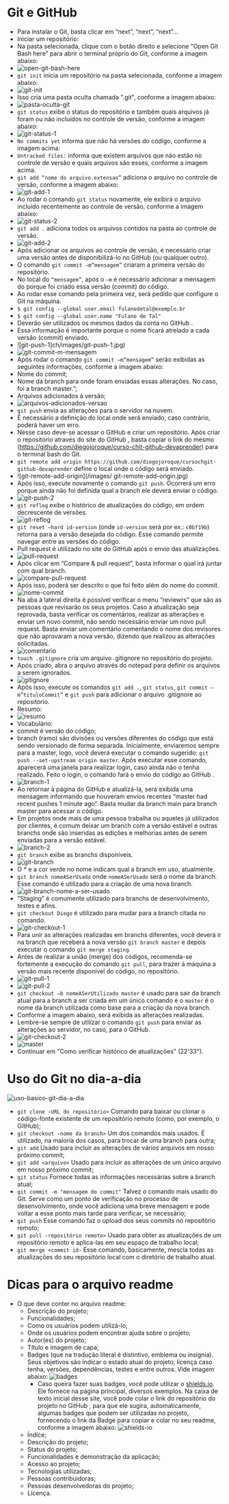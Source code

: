 # Git e GitHub

* Para instalar o Git, basta clicar em “next”, “next”, “next”...
* Iniciar um repositório:
* Na pasta selecionada, clique com o botão direito e selecione "Open Git Bash here” para abrir o terminal próprio do Git, conforme a imagem abaixo:
* ![open-git-bash-here](/images/open-git-bash-here.jpg)
* ```git init``` inicia um repositório na pasta selecionada, conforme a imagem abaixo:
* ![git-init](/images/git-init.jpg)
* Isso cria uma pasta oculta chamada ".git", conforme a imagem abaixo:
* ![pasta-oculta-git](/images/pasta-oculta-git.jpg)
* ```git status``` exibe o status do repositório e também quais arquivos já foram ou não incluídos no controle de versão, conforme a imagem abaixo:
* ![git-status-1](/images/git-status-1.jpg)
* ```No commits yet``` informa que não há versões do código, conforme a imagem acima:
* ```Untracked files:``` informa que existem arquivos que não estão no controle de versão e quais arquivos são esses, conforme a imagem acima.
* ```git add “nome do arquivo.extensao”``` adiciona o arquivo no controle de versão, conforme a imagem abaixo:
* ![git-add-1](/images/git-add-1.jpg)
* Ao rodar o comando ```git status``` novamente, ele exibirá o arquivo incluído recentemente ao controle de versão, conforme a imagem abaixo:
* ![git-status-2](/images/git-status-2.jpg)
* ```git add .``` adiciona todos os arquivos contidos na pasta ao controle de versão.
* ![git-add-2](/images/git-add-2.jpg)
* Após adicionar os arquivos ao controle de versão, é necessário criar uma versão antes de disponibilizá-lo no GitHub (ou qualquer outro).
* O comando ```git commit –m“mensagem”``` criaram a primeira versão do repositório.
* No local do ```“mensagem”```, após o ```–m``` é necessário adicionar a mensagem do porque foi criado essa versão (commit) do código.
* Ao rodar esse comando pela primeira vez, será pedido que configure o Git na máquina.
* ```$ git config --global user.email fulanodetal@exemplo.br```
* ```$ git config --global user.name "Fulano de Tal"```
* Deverão ser utilizados os mesmos dados da conta no GitHub .
* Essa informação é importante porque o nome ficará atrelado a cada versão (commit) enviado.
* ![git-push-1]ch/images/git-push-1.jpg)
* ![git-commit-m-mensagem](/images/git-commit-m-mensagem.jpg)
* Após rodar o comando ```git commit –m“mensagem”``` serão exibidas as seguintes informações, conforme a imagem abaixo:
* Nome do commit;
* Nome da branch para onde foram enviadas essas alterações. No caso, foi a branch master.”;
* Arquivos adicionados à versão;
* ![arquivos-adicionados-versao](/images/arquivos-adicionados-versao.jpg)
* ```git push``` envia as alterações para o servidor na nuvem.
* É necessário a definição do local onde será enviado, caso contrário, poderá haver um erro.
* Nesse caso deve-se acessar o GitHub e criar um repositório. Após criar o repositório através do site do GitHub , basta copiar o link do mesmo (https://github.com/diegojoroque/curso-chit-github-devaprender) para o terminal bash do Git.
* ```git remote add origin https://github.com/diegojoroque/cursochgit-github-devaprender``` define o local onde o código será enviado.
* ![git-remote-add-origin](/images/ git-remote-add-origin.jpg)
* Após isso, execute novamente o comando ```git push```. Ocorrerá um erro porque ainda não foi definida qual a branch ele deverá enviar o código.
* ![git-push-2](/images/git-push-2.jpg)
* ```git reflog``` exibe o histórico de atualizações do código, em ordem decrescente de versões.
* ![git-reflog](/images/git-reflog.jpg)
* ```git reset –hard id-version``` (onde ```id-version``` será por ex.: ```c0bf19b```) retorna para a versão desejada do código. Esse comando permite navegar entre as versões do código.
* Pull request é utilizado no site do GitHub após o envio das atualizações.
* ![pull-request](/images/pull-request.jpg)
* Após clicar em “Compare & pull request”, basta informar o qual irá juntar com qual branch.
* ![compare-pull-request](/images/compare-pull-request.jpg)
* Após isso, poderá ser descrito o que foi feito além do nome do commit.
* ![nome-commit](/images/nome-commit.jpg)
* Na aba à lateral direita é possível verificar o menu “reviewrs” que são as pessoas que revisarão os seus projetos. Caso a atualização seja reprovada, basta verificar os comentários, realizar as alterações e enviar um novo commit, não sendo necessário enviar um novo pull request. Basta enviar um comentário comentando o nome dos revisores que não aprovaram a nova versão, dizendo que realizou as alterações solicitadas.
* ![comentario](/images/comentario.jpg)
* ```touch .gitignore``` cria um arquivo .gitignore no repositório do projeto.
* Após criado, abra o arquivo através do notepad para definir os arquivos a serem ignorados.
* ![gitignore](/images/gitignore.jpg)
* Após isso, execute os comandos ```git add .```, ```git status```, ```git commit –m”tituloCommit”``` e ```git push``` para adicionar o arquivo .gitignore ao repositório.
* Resumo:
* ![resumo](/images/resumo.jpg)
* Vocabulário:
* commit é versão do código;
* branch (ramo) são divisões ou versões diferentes do código que está sendo versionado de forma separada. Inicialmente, enviaremos sempre para a master, logo, você deverá executar o comando sugerido: ```git push --set-upstream origin master```. Após executar esse comando, aparecerá uma janela para realizar login, caso ainda não o tenha realizado. Feito o login, o comando fará o envio do código ao GitHub .
* ![branch-1](/images/branch-1.jpg)
* Ao retornar à página do GitHub e atualizá-la, será exibida uma mensagem informando que houveram envios recentes “master had recent pushes 1 minute ago”. Basta mudar da branch main para branch master para acessar o código.
* Em projetos onde mais de uma pessoa trabalha ou aqueles já utilizados por clientes, é comum deixar um branch com a versão estável e outras branchs onde são inseridas as edições e melhorias antes de serem enviadas para a versão estável.
* ![branch-2](/images/branch-2.jpg)
* ```git branch``` exibe as branchs disponíveis.
* ![git-branch](/images/git-branch.jpg)
* O * e a cor verde no nome indicam qual a branch em uso, atualmente.
* ```git branch nomeASerUsado``` onde ```nomeASerUsado``` será o nome da branch. Esse comando é utilizado para a criação de uma nova branch.
* ![git-branch-nome-a-ser-usado](/images/git-branch-nome-a-ser-usado.jpg)
* "Staging” é comumente utilizado para branchs de desenvolvimento, testes e afins.
* ```git checkout Diego``` é utilizado para mudar para a branch citada no comando.
* ![git-checkout-1](/images/git-checkout-1.jpg)
* Para unir as alterações realizadas em branchs diferentes, você deverá ir na branch que receberá a nova versão ```git branch master``` e depois executar o comando ```git merge staging```.
* Antes de realizar a união (merge) dos códigos, recomenda-se fortemente a execução do comando ```git pull```, para trazer à máquina a versão mais recente disponível do código, no repositório.
* ![git-pull-1](/images/git-pull-1.jpg)
* ![git-pull-2](/images/git-pull-2.jpg)
* ```git checkout –b nomeASerUtilizado master``` é usado para sair da branch atual para a branch a ser criada em um único comando e o ```master``` é o nome da branch utilizada como base para a criação da nova branch.
* Conforme a imagem abaixo, será exibida as alterações realizadas.
* Lembre-se sempre de utilizar o comando ```git push``` para enviar as alterações ao servidor, no caso, para o GitHub.
* ![git-checkout-2](/images/git-checkout-2.jpg)
* ![master](/images/master.jpg)
* Continuar em "Como verificar histórico de atualizações" (22'33").

# Uso do Git no dia-a-dia

![uso-basico-git-dia-a-dia](/images/uso-basico-git-dia-a-dia.jpg)

* ```git clone ‹URL do repositório>``` Comando para baixar ou clonar o código-fonte existente de um repositório remoto (como, por exemplo, o GitHub);
* ```git checkout ‹nome da branch>``` Um dos comandos mais usados. É utilizado, na maioria dos casos, para trocar de uma branch para outra;
* ```git add``` Usado para incluir as alterações de vários arquivos em nosso próximo commit;
* ```git add <arquivo>``` Usado para incluir as alterações de um único arquivo em nosso próximo commit;
* ```git status``` Fornece todas as informações necessárias sobre a branch atual;
* ```git commit -m "mensagem do commit"``` Talvez o comando mais usado do Git. Serve como um ponto de verificação no processo de desenvolvimento, onde você adiciona uma breve mensagem e pode voltar a esse ponto mais tarde para verificar, se necessário;
* ```git push``` Esse comando faz o upload dos seus commits no repositório remoto;
* ```git pull ‹repositório remoto>``` Usado para obter as atualizações de um repositório remoto e aplica-las em seu espaço de trabalho local;
* ```git merge <commit id›``` Esse comando, basicamente, mescla todas as atualizações do seu repositório local com o diretório de trabalho atual.

# Dicas para o arquivo readme

* O que deve conter no arquivo readme:
	* Descrição do projeto;
	* Funcionalidades;
	* Como os usuários podem utilizá-lo;
	* Onde os usuários podem encontrar ajuda sobre o projeto;
	* Autor(es) do projeto;
	* Título e imagem de capa;
	* Badges (que na tradução literal é distintivo, emblema ou insígnia). Seus objetivos são indicar o estado atual do projeto, licença caso tenha, versões, dependências, testes e entre outros. Vide imagem abaixo:
		![badges](/images/badges.jpg)
		* Caso queira fazer suas badges, você pode utilizar o [shields.io](https://shields.io/). Ele fornece na página principal, diversos exemplos. Na caixa de texto inicial desse site, você pode colar o link do repositório do projeto no GitHub , para que ele sugira, automaticamente, algumas badges que podem ser utilizadas no projeto, fornecendo o link da Badge para copiar e colar no seu readme, conforme a imagem abaixo:
			![shields-io](/images/shields-io.jpg)
	* Índice;
	* Descrição do projeto;
	* Status do projeto;
	* Funcionalidades e demonstração da aplicação;
	* Acesso ao projeto;
	* Tecnologias utilizadas;
	* Pessoas contribuidoras;
	* Pessoas desenvolvedoras do projeto;
	* Licença.
